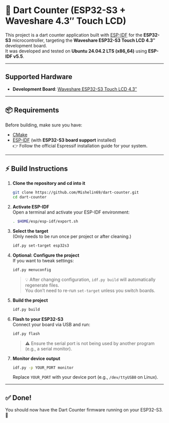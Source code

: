 # 🎯 Dart Counter (ESP32-S3 + Waveshare 4.3″ Touch LCD)

This project is a dart counter application built with [ESP-IDF](https://github.com/espressif/esp-idf) for the **ESP32-S3** microcontroller, targeting the **Waveshare ESP32-S3 Touch LCD 4.3″** development board.  
It was developed and tested on **Ubuntu 24.04.2 LTS (x86_64)** using **ESP-IDF v5.5**.

---

##  Supported Hardware

- **Development Board**: [Waveshare ESP32-S3 Touch LCD 4.3″](https://www.waveshare.com/esp32-s3-touch-lcd-4.3.htm)

---

## 📦 Requirements

Before building, make sure you have:

- [CMake](https://cmake.org/)
- [ESP-IDF](https://docs.espressif.com/projects/esp-idf/en/latest/esp32s3/get-started/) (with **ESP32-S3 board support** installed)  
  👉 Follow the official Espressif installation guide for your system.

---

## ⚡ Build Instructions

1. **Clone the repository and cd into it**
   ```bash
   git clone https://github.com/Mishelin69/dart-counter.git
   cd dart-counter
   ```

2. **Activate ESP-IDF**  
   Open a terminal and activate your ESP-IDF environment:
   ```bash
   . $HOME/esp/esp-idf/export.sh
   ```

3. **Select the target**  
   (Only needs to be run once per project or after cleaning.)
   ```bash
   idf.py set-target esp32s3
   ```

4. **Optional: Configure the project**  
   If you want to tweak settings:
   ```bash
   idf.py menuconfig
   ```
   > 💡 After changing configuration, `idf.py build` will automatically regenerate files.  
   > You don’t need to re-run `set-target` unless you switch boards.

5. **Build the project**
   ```bash
   idf.py build
   ```

6. **Flash to your ESP32-S3**  
   Connect your board via USB and run:
   ```bash
   idf.py flash
   ```
   > ⚠️ Ensure the serial port is not being used by another program (e.g., a serial monitor).

7. **Monitor device output**
   ```bash
   idf.py -p YOUR_PORT monitor
   ```
   Replace `YOUR_PORT` with your device port (e.g., `/dev/ttyUSB0` on Linux).  

---

## ✅ Done!

You should now have the Dart Counter firmware running on your ESP32-S3. 🎉
